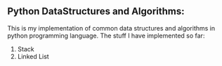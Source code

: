 ## Python DataStructures and Algorithms:

This is my implementation of common data structures and algorithms in python programming language.
The stuff I have implemented so far:

<ol>
<li>Stack</li>
<li> Linked List</li>
</ol>
